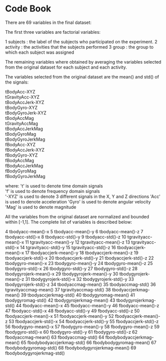 
# Code Book

There are  69 variables in the final dataset:

The first three variables are factorial variables:

1 subjects : the label of the subjects who participated on the experiment. 
2 activity : the activities that the subjects performed 
3 group    : the group to which each subject was assigned 

The remaining variables where obtained by averaging the variables selected
from the original dataset for each subject and each activity.  

The variables selected from the original dataset are the mean() and std() of 
the signals: 

tBodyAcc-XYZ  
tGravityAcc-XYZ  
tBodyAccJerk-XYZ  
tBodyGyro-XYZ  
tBodyGyroJerk-XYZ   
tBodyAccMag  
tGravityAccMag   
tBodyAccJerkMag  
tBodyGyroMag  
tBodyGyroJerkMag   
fBodyAcc-XYZ  
fBodyAccJerk-XYZ   
fBodyGyro-XYZ  
fBodyAccMag  
fBodyAccJerkMag   
fBodyGyroMag  
fBodyGyroJerkMag    

where:
 't'  is used to denote time domain signals  
 'f'  is used to denote frequency domain signals    
 '-XYZ' is used to denote 3 different signals in the X, Y and Z directions 
 'Acc'  is used to denote acceleration 
 'Gyro' is used to denote angular velocity  
 'Mag'  is used to denote magnitude  

All the variables from the original dataset are normalized and bounded
within [-1,1].  The complete list of variables is described below: 

4 tbodyacc-mean()-x 
5 tbodyacc-mean()-y 
6 tbodyacc-mean()-z 
7 tbodyacc-std()-x 
8 tbodyacc-std()-y 
9 tbodyacc-std()-z 
10 tgravityacc-mean()-x 
11 tgravityacc-mean()-y 
12 tgravityacc-mean()-z 
13 tgravityacc-std()-x 
14 tgravityacc-std()-y 
15 tgravityacc-std()-z 
16 tbodyaccjerk-mean()-x 
17 tbodyaccjerk-mean()-y 
18 tbodyaccjerk-mean()-z 
19 tbodyaccjerk-std()-x 
20 tbodyaccjerk-std()-y 
21 tbodyaccjerk-std()-z 
22 tbodygyro-mean()-x 
23 tbodygyro-mean()-y 
24 tbodygyro-mean()-z 
25 tbodygyro-std()-x 
26 tbodygyro-std()-y 
27 tbodygyro-std()-z 
28 tbodygyrojerk-mean()-x 
29 tbodygyrojerk-mean()-y 
30 tbodygyrojerk-mean()-z 
31 tbodygyrojerk-std()-x 
32 tbodygyrojerk-std()-y 
33 tbodygyrojerk-std()-z 
34 tbodyaccmag-mean() 
35 tbodyaccmag-std() 
36 tgravityaccmag-mean() 
37 tgravityaccmag-std() 
38 tbodyaccjerkmag-mean() 
39 tbodyaccjerkmag-std() 
40 tbodygyromag-mean() 
41 tbodygyromag-std() 
42 tbodygyrojerkmag-mean() 
43 tbodygyrojerkmag-std() 
44 fbodyacc-mean()-x 
45 fbodyacc-mean()-y 
46 fbodyacc-mean()-z 
47 fbodyacc-std()-x 
48 fbodyacc-std()-y 
49 fbodyacc-std()-z 
50 fbodyaccjerk-mean()-x 
51 fbodyaccjerk-mean()-y 
52 fbodyaccjerk-mean()-z 
53 fbodyaccjerk-std()-x 
54 fbodyaccjerk-std()-y 
55 fbodyaccjerk-std()-z 
56 fbodygyro-mean()-x 
57 fbodygyro-mean()-y 
58 fbodygyro-mean()-z 
59 fbodygyro-std()-x 
60 fbodygyro-std()-y 
61 fbodygyro-std()-z 
62 fbodyaccmag-mean() 
63 fbodyaccmag-std() 
64 fbodybodyaccjerkmag-mean() 
65 fbodybodyaccjerkmag-std() 
66 fbodybodygyromag-mean() 
67 fbodybodygyromag-std() 
68 fbodybodygyrojerkmag-mean() 
69 fbodybodygyrojerkmag-std() 

 
